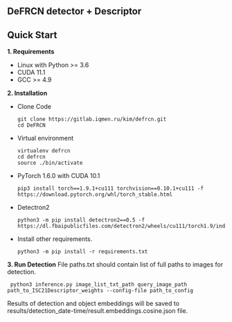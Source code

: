 ## DeFRCN detector + Descriptor


## Quick Start

**1. Requirements**
* Linux with Python >= 3.6
* CUDA 11.1
* GCC >= 4.9

**2. Installation**
* Clone Code
  ```angular2html
  git clone https://gitlab.iqmen.ru/kim/defrcn.git
  cd DeFRCN
  ```
* Virtual environment
  ```angular2html
  virtualenv defrcn
  cd defrcn
  source ./bin/activate
  ```
* PyTorch 1.6.0 with CUDA 10.1 
  ```shell
  pip3 install torch==1.9.1+cu111 torchvision==0.10.1+cu111 -f https://download.pytorch.org/whl/torch_stable.html
  ```
* Detectron2
  ```angular2html
  python3 -m pip install detectron2==0.5 -f https://dl.fbaipublicfiles.com/detectron2/wheels/cu111/torch1.9/index.html
  ```
* Install other requirements. 
  ```angular2html
  python3 -m pip install -r requirements.txt
  ```

**3. Run Detection**
File paths.txt should contain list of full paths to images for detection.
  ```angular2html
   python3 inference.py image_list_txt_path query_image_path path_to_ISC21Descriptor_weights --config-file path_to_config

  ```

Results of detection and object embeddings will be saved to results/detection_date-time/result.embeddings.cosine.json file.
